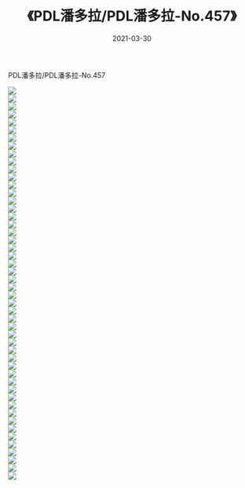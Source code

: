 ﻿---
layout: post
title:  《PDL潘多拉/PDL潘多拉-No.457》
date:   2021-03-30
img: http://img.660000.xyz/Sharelink/网络美图/2021/PDL潘多拉/PDL潘多拉-No.457/000.jpg
categories: [美女, 清纯, 唯美]
---

PDL潘多拉/PDL潘多拉-No.457

 ![](http://img.660000.xyz/Sharelink/网络美图/2021/PDL潘多拉/PDL潘多拉-No.457/001.jpg) <br>![](http://img.660000.xyz/Sharelink/网络美图/2021/PDL潘多拉/PDL潘多拉-No.457/002.jpg) <br>![](http://img.660000.xyz/Sharelink/网络美图/2021/PDL潘多拉/PDL潘多拉-No.457/003.jpg) <br>![](http://img.660000.xyz/Sharelink/网络美图/2021/PDL潘多拉/PDL潘多拉-No.457/004.jpg) <br>![](http://img.660000.xyz/Sharelink/网络美图/2021/PDL潘多拉/PDL潘多拉-No.457/005.jpg) <br>![](http://img.660000.xyz/Sharelink/网络美图/2021/PDL潘多拉/PDL潘多拉-No.457/006.jpg) <br>![](http://img.660000.xyz/Sharelink/网络美图/2021/PDL潘多拉/PDL潘多拉-No.457/007.jpg) <br>![](http://img.660000.xyz/Sharelink/网络美图/2021/PDL潘多拉/PDL潘多拉-No.457/008.jpg) <br>![](http://img.660000.xyz/Sharelink/网络美图/2021/PDL潘多拉/PDL潘多拉-No.457/009.jpg) <br>![](http://img.660000.xyz/Sharelink/网络美图/2021/PDL潘多拉/PDL潘多拉-No.457/010.jpg) <br>![](http://img.660000.xyz/Sharelink/网络美图/2021/PDL潘多拉/PDL潘多拉-No.457/011.jpg) <br>![](http://img.660000.xyz/Sharelink/网络美图/2021/PDL潘多拉/PDL潘多拉-No.457/012.jpg) <br>![](http://img.660000.xyz/Sharelink/网络美图/2021/PDL潘多拉/PDL潘多拉-No.457/013.jpg) <br>![](http://img.660000.xyz/Sharelink/网络美图/2021/PDL潘多拉/PDL潘多拉-No.457/014.jpg) <br>![](http://img.660000.xyz/Sharelink/网络美图/2021/PDL潘多拉/PDL潘多拉-No.457/015.jpg) <br>![](http://img.660000.xyz/Sharelink/网络美图/2021/PDL潘多拉/PDL潘多拉-No.457/016.jpg) <br>![](http://img.660000.xyz/Sharelink/网络美图/2021/PDL潘多拉/PDL潘多拉-No.457/017.jpg) <br>![](http://img.660000.xyz/Sharelink/网络美图/2021/PDL潘多拉/PDL潘多拉-No.457/018.jpg) <br>![](http://img.660000.xyz/Sharelink/网络美图/2021/PDL潘多拉/PDL潘多拉-No.457/019.jpg) <br>![](http://img.660000.xyz/Sharelink/网络美图/2021/PDL潘多拉/PDL潘多拉-No.457/020.jpg) <br>![](http://img.660000.xyz/Sharelink/网络美图/2021/PDL潘多拉/PDL潘多拉-No.457/021.jpg) <br>![](http://img.660000.xyz/Sharelink/网络美图/2021/PDL潘多拉/PDL潘多拉-No.457/022.jpg) <br>![](http://img.660000.xyz/Sharelink/网络美图/2021/PDL潘多拉/PDL潘多拉-No.457/023.jpg) <br>![](http://img.660000.xyz/Sharelink/网络美图/2021/PDL潘多拉/PDL潘多拉-No.457/024.jpg) <br>![](http://img.660000.xyz/Sharelink/网络美图/2021/PDL潘多拉/PDL潘多拉-No.457/025.jpg) <br>![](http://img.660000.xyz/Sharelink/网络美图/2021/PDL潘多拉/PDL潘多拉-No.457/026.jpg) <br>![](http://img.660000.xyz/Sharelink/网络美图/2021/PDL潘多拉/PDL潘多拉-No.457/027.jpg) <br>![](http://img.660000.xyz/Sharelink/网络美图/2021/PDL潘多拉/PDL潘多拉-No.457/028.jpg) <br>![](http://img.660000.xyz/Sharelink/网络美图/2021/PDL潘多拉/PDL潘多拉-No.457/029.jpg) <br>![](http://img.660000.xyz/Sharelink/网络美图/2021/PDL潘多拉/PDL潘多拉-No.457/030.jpg) <br>![](http://img.660000.xyz/Sharelink/网络美图/2021/PDL潘多拉/PDL潘多拉-No.457/031.jpg) <br>![](http://img.660000.xyz/Sharelink/网络美图/2021/PDL潘多拉/PDL潘多拉-No.457/032.jpg) <br>![](http://img.660000.xyz/Sharelink/网络美图/2021/PDL潘多拉/PDL潘多拉-No.457/033.jpg) <br>![](http://img.660000.xyz/Sharelink/网络美图/2021/PDL潘多拉/PDL潘多拉-No.457/034.jpg) <br>![](http://img.660000.xyz/Sharelink/网络美图/2021/PDL潘多拉/PDL潘多拉-No.457/035.jpg) <br>![](http://img.660000.xyz/Sharelink/网络美图/2021/PDL潘多拉/PDL潘多拉-No.457/036.jpg) <br>![](http://img.660000.xyz/Sharelink/网络美图/2021/PDL潘多拉/PDL潘多拉-No.457/037.jpg) <br>![](http://img.660000.xyz/Sharelink/网络美图/2021/PDL潘多拉/PDL潘多拉-No.457/038.jpg) <br>![](http://img.660000.xyz/Sharelink/网络美图/2021/PDL潘多拉/PDL潘多拉-No.457/039.jpg) <br>![](http://img.660000.xyz/Sharelink/网络美图/2021/PDL潘多拉/PDL潘多拉-No.457/040.jpg) <br>![](http://img.660000.xyz/Sharelink/网络美图/2021/PDL潘多拉/PDL潘多拉-No.457/041.jpg) <br>![](http://img.660000.xyz/Sharelink/网络美图/2021/PDL潘多拉/PDL潘多拉-No.457/042.jpg) <br>![](http://img.660000.xyz/Sharelink/网络美图/2021/PDL潘多拉/PDL潘多拉-No.457/043.jpg) <br>![](http://img.660000.xyz/Sharelink/网络美图/2021/PDL潘多拉/PDL潘多拉-No.457/044.jpg) <br>![](http://img.660000.xyz/Sharelink/网络美图/2021/PDL潘多拉/PDL潘多拉-No.457/045.jpg) <br>![](http://img.660000.xyz/Sharelink/网络美图/2021/PDL潘多拉/PDL潘多拉-No.457/046.jpg) <br>![](http://img.660000.xyz/Sharelink/网络美图/2021/PDL潘多拉/PDL潘多拉-No.457/047.jpg) <br>![](http://img.660000.xyz/Sharelink/网络美图/2021/PDL潘多拉/PDL潘多拉-No.457/048.jpg) <br>![](http://img.660000.xyz/Sharelink/网络美图/2021/PDL潘多拉/PDL潘多拉-No.457/049.jpg) <br>![](http://img.660000.xyz/Sharelink/网络美图/2021/PDL潘多拉/PDL潘多拉-No.457/050.jpg) <br>